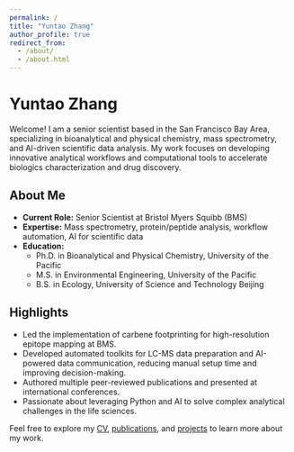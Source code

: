 ```yaml
---
permalink: /
title: "Yuntao Zhang"
author_profile: true
redirect_from: 
  - /about/
  - /about.html
---
```


# Yuntao Zhang

Welcome! I am a senior scientist based in the San Francisco Bay Area, specializing in bioanalytical and physical chemistry, mass spectrometry, and AI-driven scientific data analysis. My work focuses on developing innovative analytical workflows and computational tools to accelerate biologics characterization and drug discovery.

## About Me

- **Current Role:** Senior Scientist at Bristol Myers Squibb (BMS)
- **Expertise:** Mass spectrometry, protein/peptide analysis, workflow automation, AI for scientific data
- **Education:**
  - Ph.D. in Bioanalytical and Physical Chemistry, University of the Pacific
  - M.S. in Environmental Engineering, University of the Pacific
  - B.S. in Ecology, University of Science and Technology Beijing

## Highlights

- Led the implementation of carbene footprinting for high-resolution epitope mapping at BMS.
- Developed automated toolkits for LC-MS data preparation and AI-powered data communication, reducing manual setup time and improving decision-making.
- Authored multiple peer-reviewed publications and presented at international conferences.
- Passionate about leveraging Python and AI to solve complex analytical challenges in the life sciences.

Feel free to explore my [CV](/cv/), [publications](/publications/), and [projects](/#projects) to learn more about my work.


